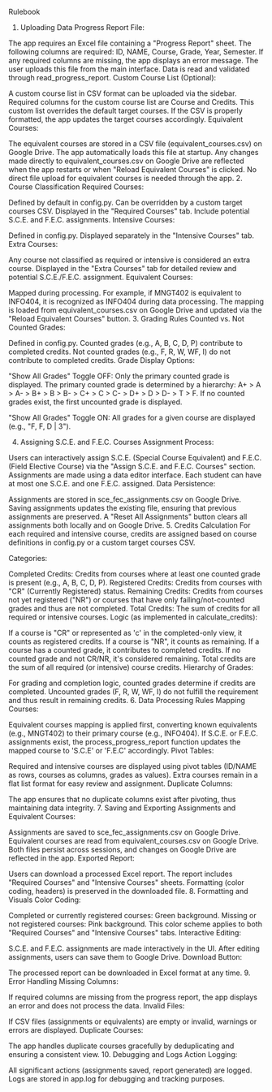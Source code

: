 Rulebook
1. Uploading Data
Progress Report File:

The app requires an Excel file containing a "Progress Report" sheet.
The following columns are required: ID, NAME, Course, Grade, Year, Semester.
If any required columns are missing, the app displays an error message.
The user uploads this file from the main interface.
Data is read and validated through read_progress_report.
Custom Course List (Optional):

A custom course list in CSV format can be uploaded via the sidebar.
Required columns for the custom course list are Course and Credits.
This custom list overrides the default target courses.
If the CSV is properly formatted, the app updates the target courses accordingly.
Equivalent Courses:

The equivalent courses are stored in a CSV file (equivalent_courses.csv) on Google Drive.
The app automatically loads this file at startup.
Any changes made directly to equivalent_courses.csv on Google Drive are reflected when the app restarts or when "Reload Equivalent Courses" is clicked.
No direct file upload for equivalent courses is needed through the app.
2. Course Classification
Required Courses:

Defined by default in config.py.
Can be overridden by a custom target courses CSV.
Displayed in the "Required Courses" tab.
Include potential S.C.E. and F.E.C. assignments.
Intensive Courses:

Defined in config.py.
Displayed separately in the "Intensive Courses" tab.
Extra Courses:

Any course not classified as required or intensive is considered an extra course.
Displayed in the "Extra Courses" tab for detailed review and potential S.C.E./F.E.C. assignment.
Equivalent Courses:

Mapped during processing.
For example, if MNGT402 is equivalent to INFO404, it is recognized as INFO404 during data processing.
The mapping is loaded from equivalent_courses.csv on Google Drive and updated via the "Reload Equivalent Courses" button.
3. Grading Rules
Counted vs. Not Counted Grades:

Defined in config.py.
Counted grades (e.g., A, B, C, D, P) contribute to completed credits.
Not counted grades (e.g., F, R, W, WF, I) do not contribute to completed credits.
Grade Display Options:

"Show All Grades" Toggle OFF:
Only the primary counted grade is displayed.
The primary counted grade is determined by a hierarchy: A+ > A > A- > B+ > B > B- > C+ > C > C- > D+ > D > D- > T > F.
If no counted grades exist, the first uncounted grade is displayed.

"Show All Grades" Toggle ON:
All grades for a given course are displayed (e.g., "F, F, D | 3").

4. Assigning S.C.E. and F.E.C. Courses
Assignment Process:

Users can interactively assign S.C.E. (Special Course Equivalent) and F.E.C. (Field Elective Course) via the "Assign S.C.E. and F.E.C. Courses" section.
Assignments are made using a data editor interface.
Each student can have at most one S.C.E. and one F.E.C. assigned.
Data Persistence:

Assignments are stored in sce_fec_assignments.csv on Google Drive.
Saving assignments updates the existing file, ensuring that previous assignments are preserved.
A "Reset All Assignments" button clears all assignments both locally and on Google Drive.
5. Credits Calculation
For each required and intensive course, credits are assigned based on course definitions in config.py or a custom target courses CSV.

Categories:

Completed Credits:
Credits from courses where at least one counted grade is present (e.g., A, B, C, D, P).
Registered Credits:
Credits from courses with "CR" (Currently Registered) status.
Remaining Credits:
Credits from courses not yet registered ("NR") or courses that have only failing/not-counted grades and thus are not completed.
Total Credits:
The sum of credits for all required or intensive courses.
Logic (as implemented in calculate_credits):

If a course is "CR" or represented as 'c' in the completed-only view, it counts as registered credits.
If a course is "NR", it counts as remaining.
If a course has a counted grade, it contributes to completed credits.
If no counted grade and not CR/NR, it's considered remaining.
Total credits are the sum of all required (or intensive) course credits.
Hierarchy of Grades:

For grading and completion logic, counted grades determine if credits are completed.
Uncounted grades (F, R, W, WF, I) do not fulfill the requirement and thus result in remaining credits.
6. Data Processing Rules
Mapping Courses:

Equivalent courses mapping is applied first, converting known equivalents (e.g., MNGT402) to their primary course (e.g., INFO404).
If S.C.E. or F.E.C. assignments exist, the process_progress_report function updates the mapped course to 'S.C.E' or 'F.E.C' accordingly.
Pivot Tables:

Required and intensive courses are displayed using pivot tables (ID/NAME as rows, courses as columns, grades as values).
Extra courses remain in a flat list format for easy review and assignment.
Duplicate Columns:

The app ensures that no duplicate columns exist after pivoting, thus maintaining data integrity.
7. Saving and Exporting
Assignments and Equivalent Courses:

Assignments are saved to sce_fec_assignments.csv on Google Drive.
Equivalent courses are read from equivalent_courses.csv on Google Drive.
Both files persist across sessions, and changes on Google Drive are reflected in the app.
Exported Report:

Users can download a processed Excel report.
The report includes "Required Courses" and "Intensive Courses" sheets.
Formatting (color coding, headers) is preserved in the downloaded file.
8. Formatting and Visuals
Color Coding:

Completed or currently registered courses: Green background.
Missing or not registered courses: Pink background.
This color scheme applies to both "Required Courses" and "Intensive Courses" tabs.
Interactive Editing:

S.C.E. and F.E.C. assignments are made interactively in the UI.
After editing assignments, users can save them to Google Drive.
Download Button:

The processed report can be downloaded in Excel format at any time.
9. Error Handling
Missing Columns:

If required columns are missing from the progress report, the app displays an error and does not process the data.
Invalid Files:

If CSV files (assignments or equivalents) are empty or invalid, warnings or errors are displayed.
Duplicate Courses:

The app handles duplicate courses gracefully by deduplicating and ensuring a consistent view.
10. Debugging and Logs
Action Logging:

All significant actions (assignments saved, report generated) are logged.
Logs are stored in app.log for debugging and tracking purposes.